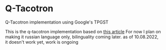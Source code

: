 # Q-Tacotron
Q-Tacotron implementation using Google's TPGST

This is the q-tacotron implementation based on [this article](https://habr.com/ru/company/sberdevices/blog/548812/)
For now I plan on making it russian language only, bilinguality coming later.
as of 10.08.2022, it doesn't work yet, work is ongoing
